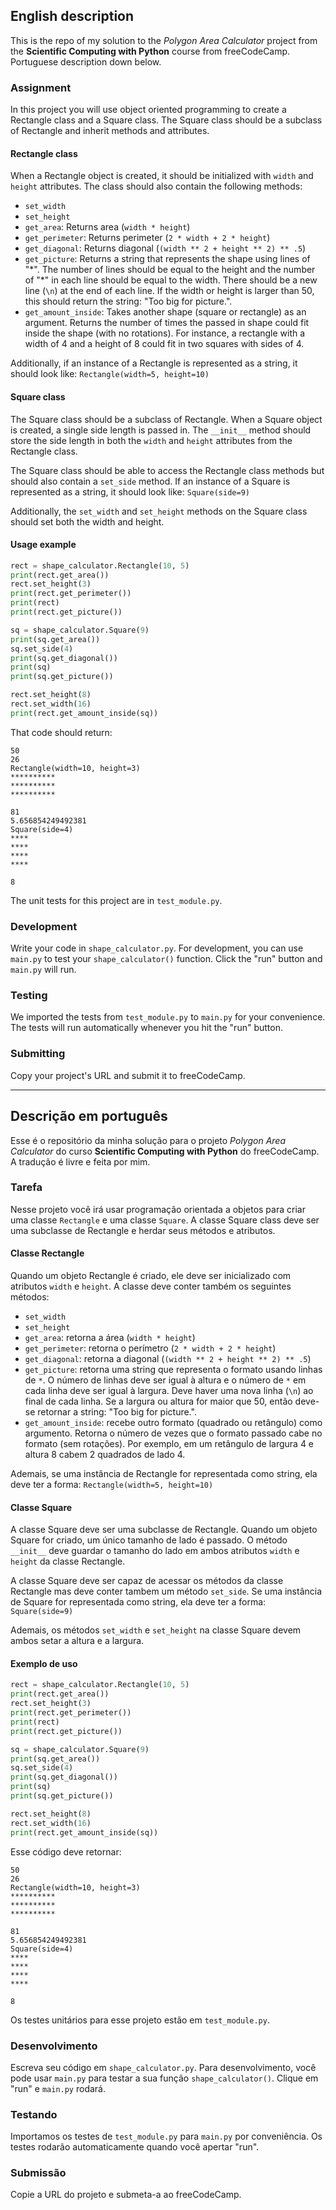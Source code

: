 ## English description

This is the repo of my solution to the *Polygon Area Calculator* project from the **Scientific Computing with Python** course from freeCodeCamp. Portuguese description down below.

### Assignment

In this project you will use object oriented programming to create a Rectangle class and a Square class. The Square class should be a subclass of Rectangle and inherit methods and attributes.

#### Rectangle class

When a Rectangle object is created, it should be initialized with `width` and `height` attributes. The class should also contain the following methods:
* `set_width`
* `set_height`
* `get_area`: Returns area (`width * height`)
* `get_perimeter`: Returns perimeter (`2 * width + 2 * height`)
* `get_diagonal`: Returns diagonal (`(width ** 2 + height ** 2) ** .5`)
* `get_picture`: Returns a string that represents the shape using lines of "\*". The number of lines should be equal to the height and the number of "\*" in each line should be equal to the width. There should be a new line (`\n`) at the end of each line. If the width or height is larger than 50, this should return the string: "Too big for picture.".
* `get_amount_inside`: Takes another shape (square or rectangle) as an argument. Returns the number of times the passed in shape could fit inside the shape (with no rotations). For instance, a rectangle with a width of 4 and a height of 8 could fit in two squares with sides of 4.

Additionally, if an instance of a Rectangle is represented as a string, it should look like: `Rectangle(width=5, height=10)`

#### Square class

The Square class should be a subclass of Rectangle. When a Square object is created, a single side length is passed in. The `__init__` method should store the side length in both the `width` and `height` attributes from the Rectangle class.

The Square class should be able to access the Rectangle class methods but should also contain a `set_side` method. If an instance of a Square is represented as a string, it should look like: `Square(side=9)`

Additionally, the `set_width` and `set_height` methods on the Square class should set both the width and height.

#### Usage example

```py
rect = shape_calculator.Rectangle(10, 5)
print(rect.get_area())
rect.set_height(3)
print(rect.get_perimeter())
print(rect)
print(rect.get_picture())

sq = shape_calculator.Square(9)
print(sq.get_area())
sq.set_side(4)
print(sq.get_diagonal())
print(sq)
print(sq.get_picture())

rect.set_height(8)
rect.set_width(16)
print(rect.get_amount_inside(sq))
```
That code should return:

```
50
26
Rectangle(width=10, height=3)
**********
**********
**********

81
5.656854249492381
Square(side=4)
****
****
****
****

8
```

The unit tests for this project are in `test_module.py`.

### Development

Write your code in `shape_calculator.py`. For development, you can use `main.py` to test your `shape_calculator()` function. Click the "run" button and `main.py` will run.

### Testing 

We imported the tests from `test_module.py` to `main.py` for your convenience. The tests will run automatically whenever you hit the "run" button.

### Submitting

Copy your project's URL and submit it to freeCodeCamp.

-------------------------------------------------------------------

## Descrição em português

Esse é o repositório da minha solução para o projeto *Polygon Area Calculator* do curso **Scientific Computing with Python** do freeCodeCamp. A tradução é livre e feita por mim.

### Tarefa

Nesse projeto você irá usar programação orientada a objetos para criar uma classe `Rectangle` e uma classe `Square`. A classe Square class deve ser uma subclasse de Rectangle e herdar seus métodos e atributos.

#### Classe Rectangle

Quando um objeto Rectangle é criado, ele deve ser inicializado com atributos `width` e `height`. A classe deve conter também os seguintes métodos:
* `set_width`
* `set_height`
* `get_area`: retorna a área (`width * height`)
* `get_perimeter`: retorna o perímetro (`2 * width + 2 * height`)
* `get_diagonal`: retorna a diagonal (`(width ** 2 + height ** 2) ** .5`)
* `get_picture`: retorna uma string que representa o formato usando linhas de `*`. O número de linhas deve ser igual à altura e o número de `*` em cada linha deve ser igual à largura. Deve haver uma nova linha (`\n`) ao final de cada linha. Se a largura ou altura for maior que 50, então deve-se retornar a string: "Too big for picture.".
* `get_amount_inside`: recebe outro formato (quadrado ou retângulo) como argumento. Retorna o número de vezes que o formato passado cabe no formato (sem rotações). Por exemplo, em um retângulo de largura 4 e altura 8 cabem 2 quadrados de lado 4.

Ademais, se uma instância de Rectangle for representada como string, ela deve ter a forma: `Rectangle(width=5, height=10)`

#### Classe Square

A classe Square deve ser uma subclasse de Rectangle. Quando um objeto Square for criado, um único tamanho de lado é passado. O método `__init__` deve guardar o tamanho do lado em ambos atributos `width` e `height` da classe Rectangle.

A classe Square deve ser capaz de acessar os métodos da classe Rectangle mas deve conter tambem um método `set_side`. Se uma instância de Square for representada como string, ela deve ter a forma: `Square(side=9)`

Ademais, os métodos `set_width` e `set_height` na classe Square devem ambos setar a altura e a largura.

#### Exemplo de uso

```py
rect = shape_calculator.Rectangle(10, 5)
print(rect.get_area())
rect.set_height(3)
print(rect.get_perimeter())
print(rect)
print(rect.get_picture())

sq = shape_calculator.Square(9)
print(sq.get_area())
sq.set_side(4)
print(sq.get_diagonal())
print(sq)
print(sq.get_picture())

rect.set_height(8)
rect.set_width(16)
print(rect.get_amount_inside(sq))
```
Esse código deve retornar:

```
50
26
Rectangle(width=10, height=3)
**********
**********
**********

81
5.656854249492381
Square(side=4)
****
****
****
****

8
```

Os testes unitários para esse projeto estão em `test_module.py`.

### Desenvolvimento

Escreva seu código em `shape_calculator.py`. Para desenvolvimento, você pode usar `main.py` para testar a sua função `shape_calculator()`. Clique em "run" e `main.py` rodará.

### Testando

Importamos os testes de `test_module.py` para `main.py` por conveniência. Os testes rodarão automaticamente quando você apertar "run".

### Submissão

Copie a URL do projeto e submeta-a ao freeCodeCamp.
